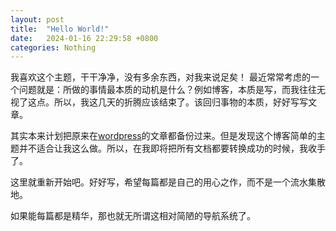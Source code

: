 ```yaml
---
layout: post
title:  "Hello World!"
date:   2024-01-16 22:29:58 +0800
categories: Nothing
---
```

我喜欢这个主题，干干净净，没有多余东西，对我来说足矣！
最近常常考虑的一个问题就是：所做的事情最本质的动机是什么？例如博客，本质是写，而我往往无视了这点。所以，我这几天的折腾应该结束了。该回归事物的本质，好好写写文章。

其实本来计划把原来在[wordpress](https://yoeking.wordpress.com)的文章都备份过来。但是发现这个博客简单的主题并不适合让我这么做。所以，在我即将把所有文档都要转换成功的时候，我收手了。

这里就重新开始吧。好好写，希望每篇都是自己的用心之作，而不是一个流水集散地。

如果能每篇都是精华，那也就无所谓这相对简陋的导航系统了。
